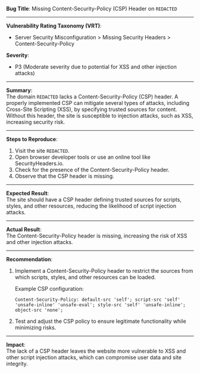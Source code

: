 **Bug Title**: Missing Content-Security-Policy (CSP) Header on `REDACTED`

---

**Vulnerability Rating Taxonomy (VRT)**:  
- Server Security Misconfiguration > Missing Security Headers > Content-Security-Policy

**Severity**:  
- P3 (Moderate severity due to potential for XSS and other injection attacks)

---

**Summary**:  
The domain `REDACTED` lacks a Content-Security-Policy (CSP) header. A properly implemented CSP can mitigate several types of attacks, including Cross-Site Scripting (XSS), by specifying trusted sources for content. Without this header, the site is susceptible to injection attacks, such as XSS, increasing security risk.

---

**Steps to Reproduce**:

1. Visit the site `REDACTED`.
2. Open browser developer tools or use an online tool like SecurityHeaders.io.
3. Check for the presence of the Content-Security-Policy header.
4. Observe that the CSP header is missing.

---

**Expected Result**:  
The site should have a CSP header defining trusted sources for scripts, styles, and other resources, reducing the likelihood of script injection attacks.

---

**Actual Result**:  
The Content-Security-Policy header is missing, increasing the risk of XSS and other injection attacks.

---

**Recommendation**:

1. Implement a Content-Security-Policy header to restrict the sources from which scripts, styles, and other resources can be loaded.
   
   Example CSP configuration:
   ```
   Content-Security-Policy: default-src 'self'; script-src 'self' 'unsafe-inline' 'unsafe-eval'; style-src 'self' 'unsafe-inline'; object-src 'none';
   ```

2. Test and adjust the CSP policy to ensure legitimate functionality while minimizing risks.

---

**Impact**:  
The lack of a CSP header leaves the website more vulnerable to XSS and other script injection attacks, which can compromise user data and site integrity.
